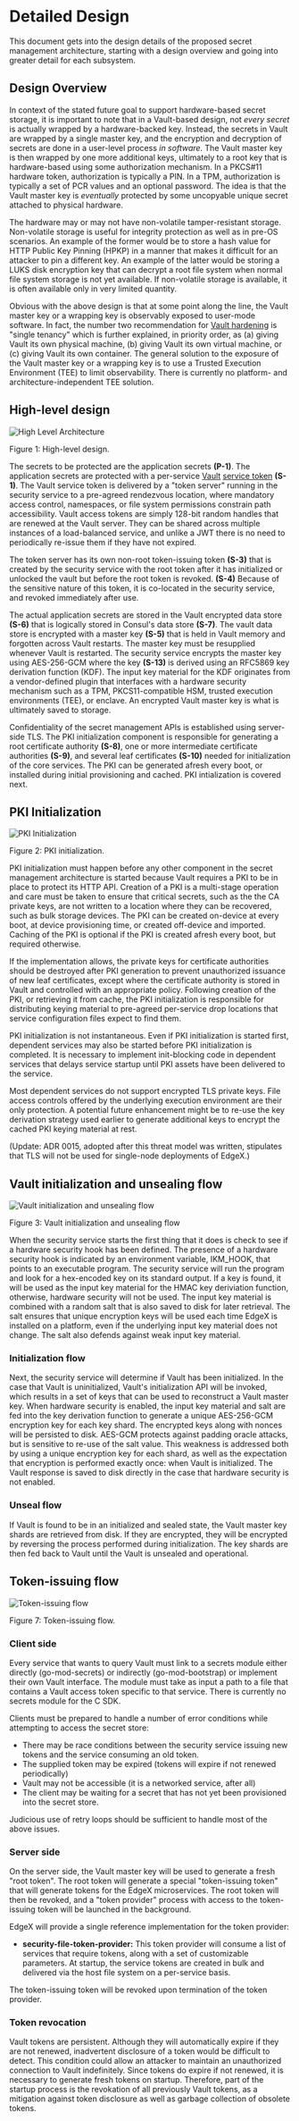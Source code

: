 # Detailed Design

This document gets into the design details of the proposed secret management architecture, starting with a design overview and going into greater detail for each subsystem.

## Design Overview

In context of the stated future goal to support hardware-based secret storage, it is important to note that in a Vault-based design, not _every secret_ is actually wrapped by a hardware-backed key.
Instead, the secrets in Vault are wrapped by a single master key, and the encryption and decryption of secrets are done in a user-level process _in software_.
The Vault master key is then wrapped by one more additional keys, ultimately to a root key that is hardware-based using some authorization mechanism.
In a PKCS#11 hardware token, authorization is typically a PIN.
In a TPM, authorization is typically a set of PCR values and an optional password.
The idea is that the Vault master key is _eventually_ protected by some uncopyable unique secret attached to physical hardware.

The hardware may or may not have non-volatile tamper-resistant storage.  Non-volatile storage is useful for integrity protection as well as in pre-OS scenarios.  An example of the former would be to store a hash value for HTTP Public Key Pinning (HPKP) in a manner that makes it difficult for an attacker to pin a different key.  An example of the latter would be storing a LUKS disk encryption key that can decrypt a root file system when normal file system storage is not yet available.  If non-volatile storage is available, it is often available only in very limited quantity.

Obvious with the above design is that at some point along the line, the Vault master key or a wrapping key is observably exposed to user-mode software.
In fact, the number two recommendation for [Vault hardening](https://www.vaultproject.io/guides/operations/production) is "single tenancy" which is further explained, in priority order, as (a) giving Vault its own physical machine, (b) giving Vault its own virtual machine, or (c) giving Vault its own container.
The general solution to the exposure of the Vault master key or a wrapping key is to use a Trusted Execution Environment (TEE) to limit observability.
There is currently no platform- and architecture-independent TEE solution.

## High-level design

![High Level Architecture](high_level_architecture.jpg)

Figure 1:  High-level design.

The secrets to be protected are the application secrets **(P-1)**. The application secrets are protected with a per-service [Vault](https://www.vaultproject.io/) [service token](https://www.vaultproject.io/docs/concepts/tokens.html#service-tokens) **(S-1)**.  The Vault service token is delivered by a "token server" running in the security service to a pre-agreed rendezvous location, where mandatory access control, namespaces, or file system permissions constrain path accessibility. Vault access tokens are simply 128-bit random handles that are renewed at the Vault server.  They can be shared across multiple instances of a load-balanced service, and unlike a JWT there is no need to periodically re-issue them if they have not expired.

The token server has its own non-root token-issuing token **(S-3)** that is created by the security service with the root token after it has initialized or unlocked the vault but before the root token is revoked. **(S-4)**
Because of the sensitive nature of this token, it is co-located in the security service, and revoked immediately after use.

The actual application secrets are stored in the Vault encrypted data store **(S-6)** that is logically stored in Consul's data store **(S-7)**.
The vault data store is encrypted with a master key **(S-5)** that is held in Vault memory and forgotten across Vault restarts.
The master key must be resupplied whenever Vault is restarted.
The security service encrypts the master key using AES-256-GCM where the key **(S-13)** is derived using an RFC5869 key derivation function (KDF).
The input key material for the KDF originates from a vendor-defined plugin that interfaces with a hardware security mechanism such as a TPM, PKCS11-compatible HSM, trusted execution environments (TEE), or enclave.
An encrypted Vault master key is what is ultimately saved to storage.

Confidentiality of the secret management APIs is established using server-side TLS.  The PKI initialization component is responsible for generating a root certificate authority **(S-8)**, one or more intermediate certificate authorities **(S-9)**, and several leaf certificates **(S-10)** needed for initialization of the core services.
The PKI can be generated afresh every boot, or installed during initial provisioning and cached.
PKI intialization is covered next.

## PKI Initialization

![PKI Initialization](pki_initialization.jpg)

Figure 2: PKI initialization.

PKI initialization must happen before any other component in the secret management architecture is started because Vault requires a PKI to be in place to protect its HTTP API.  Creation of a PKI is a multi-stage operation and care must be taken to ensure that critical secrets, such as the the CA private keys, are not written to a location where they can be recovered, such as bulk storage devices.  The PKI can be created on-device at every boot, at device provisioning time, or created off-device and imported.  Caching of the PKI is optional if the PKI is created afresh every boot, but required otherwise.

If the implementation allows, the private keys for certificate authorities should be destroyed after PKI generation to prevent unauthorized issuance of new leaf certificates, except where the certificate authority is stored in Vault and controlled with an appropriate policy.
Following creation of the PKI, or retrieving it from cache, the PKI initialization is responsible for distributing keying material to pre-agreed per-service drop locations that service configuration files expect to find them.

PKI initialization is not instantaneous.  Even if PKI initialization is started first, dependent services may also be started before PKI initialization is completed.  It is necessary to implement init-blocking code in dependent services that delays service startup until PKI assets have been delivered to the service.

Most dependent services do not support encrypted TLS private keys.  File access controls offered by the underlying execution environment are their only protection.  A potential future enhancement might be to re-use the key derivation strategy used earlier to generate additional keys to encrypt the cached PKI keying material at rest.

(Update: ADR 0015, adopted after this threat model was written, stipulates that TLS will not be used for single-node deployments of EdgeX.)


## Vault initialization and unsealing flow

![Vault initialization and unsealing flow](vault_initialization.jpg)

Figure 3: Vault initialization and unsealing flow

When the security service starts the first thing that it does is check to see if a hardware security hook has been defined.
The presence of a hardware security hook is indicated by an environment variable,
IKM_HOOK,
that points to an executable program.
The security service will run the program and look for a hex-encoded key on its standard output.
If a key is found,
it will be used as the input key material for the HMAC key deriviation function,
otherwise, hardware security will not be used.
The input key material is combined with a random salt
that is also saved to disk for later retrieval.
The salt ensures that unique encryption keys will be used each time EdgeX is installed on a platform, even if the underlying input key material does not change.
The salt also defends against weak input key material.

### Initialization flow

Next, the security service will determine if Vault has been initialized.
In the case that Vault is uninitialized,
Vault's initialization API will be invoked,
which results in a set of keys that can be used to reconstruct a Vault master key.
When hardware security is enabled,
the input key material and salt are fed into the key derivation function
to generate a unique AES-256-GCM encryption key for each key shard.
The encrypted keys along with nonces will be persisted to disk.
AES-GCM protects against padding oracle attacks, but is sensitive to re-use of the salt value.
This weakness is addressed both by using a unique encryption key for each shard,
as well as the expectation that encryption is performed exactly once:
when Vault is initialized.
The Vault response is saved to disk directly in the case that hardware security is not enabled.

### Unseal flow

If Vault is found to be in an initialized and sealed state,
the Vault master key shards are retrieved from disk.
If they are encrypted,
they will be encrypted by reversing the process performed during initialization.
The key shards are then fed back to Vault until the Vault is unsealed and operational.


## Token-issuing flow

![Token-issuing flow](token_handshake.jpg)

Figure 7: Token-issuing flow.

### Client side

Every service that wants to query Vault must link to a secrets module
either directly (go-mod-secrets)
or indirectly (go-mod-bootstrap)
or implement their own Vault interface.
The module must take as input a path to a file that contains a Vault access token specific to that service.
There is currently no secrets module for the C SDK.

Clients must be prepared to handle a number of error conditions while attempting to access the secret store:

* There may be race conditions between the security service issuing new tokens and the service consuming an old token.
* The supplied token may be expired (tokens will expire if not renewed periodically)
* Vault may not be accessible (it is a networked service, after all)
* The client may be waiting for a secret that has not yet been provisioned into the secret store.

Judicious use of retry loops should be sufficient to handle most of the above issues.

### Server side

On the server side,
the Vault master key will be used to generate a fresh "root token".
The root token will generate a special "token-issuing token"
that will generate tokens for the EdgeX microservices.
The root token will then be revoked,
and a "token provider" process
with access to the token-issuing token
will be launched in the background.

EdgeX will provide a single reference implementation for the token provider:
* **security-file-token-provider:** This token provider will consume a list of services that require tokens, along with a set of customizable parameters. At startup, the service tokens are created in bulk and delivered via the host file system on a per-service basis.

The token-issuing token will be revoked upon termination of the token provider.

### Token revocation

Vault tokens are persistent.
Although they will automatically expire if they are not renewed,
inadvertent disclosure of a token would be difficult to detect.
This condition could allow an attacker to maintain an unauthorized connection to Vault indefinitely.
Since tokens do expire if not renewed,
it is necessary to generate fresh tokens on startup.
Therefore, part of the startup process is the revokation
of all previously Vault tokens,
as a mitigation against token disclosure
as well as garbage collection of obsolete tokens.
